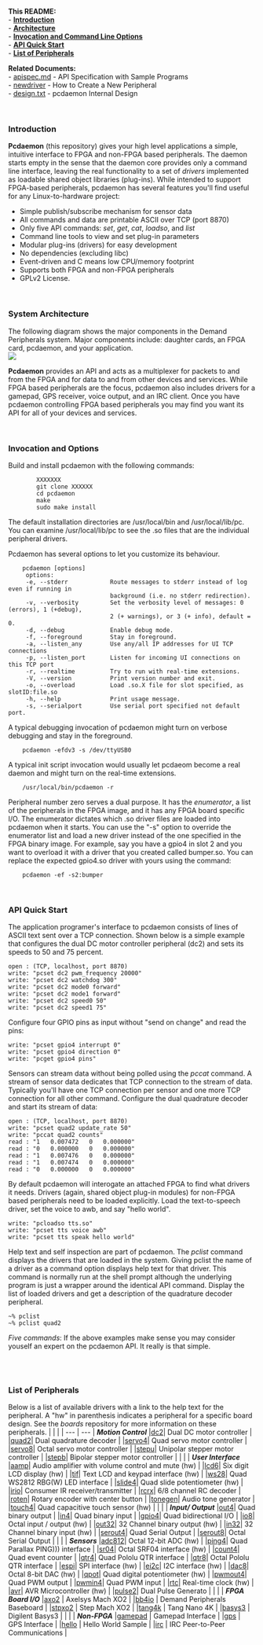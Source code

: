 **This README:**<br>
    - [**Introduction**](#intro)<br>
    - [**Architecture**](#arch)<br>
    - [**Invocation and Command Line Options**](#pcdaemon)<br>
    - [**API Quick Start**](#api)<br>
    - [**List of Peripherals**](#peri)<br>

**Related Documents:**<br>
    - [apispec.md](blob/main/Docs/apispec.md)  - API Specification with Sample Programs <br> 
    - [newdriver](../pccore/README.md#drv)  - How to Create a New Peripheral <br> 
    - [design.txt](blob/main/Docs/design.txt)  - pcdaemon Internal Design  <br> 

<br>

<span id="intro"></span>
### Introduction
**Pcdaemon** (this repository) gives your high level applications a
simple, intuitive interface to FPGA and non-FPGA based peripherals.
The daemon starts empty in the sense that the daemon core
provides only a command line interface, leaving the real
functionality to a set of *drivers* implemented as
loadable shared object libraries (plug-ins).  While intended
to support FPGA-based peripherals, pcdaemon has several features
you'll find useful for any Linux-to-hardware project:
  - Simple publish/subscribe mechanism for sensor data
  - All commands and data are printable ASCII over TCP (port 8870)
  - Only five API commands: *set*, *get*, *cat*, *loadso*, and *list*
  - Command line tools to view and set plug-in parameters
  - Modular plug-ins (drivers) for easy development
  - No dependencies (excluding libc)
  - Event-driven and C means low CPU/memory footprint
  - Supports both FPGA and non-FPGA peripherals
  - GPLv2 License.
<br>

<span id="arch"></span>
### System Architecture
The following diagram shows the major components in the Demand
Peripherals system. Major components include: daughter cards,
an FPGA card, pcdaemon, and your application. <br>
<img src='https://demandperipherals.com/images/arch_v2.svg'/>

**Pcdaemon** provides an API and acts as a
multiplexer for packets to and from the FPGA and for data to
and from other devices and services.  While FPGA based peripherals
are the focus, pcdaemon also includes drivers for a gamepad,
GPS receiver, voice output, and an IRC client.  Once you have
pcdaemon controlling FPGA based peripherals you may find you want
its API for all of your devices and services.

<br>

<span id="pcdaemon"></span>
### Invocation and Options
Build and install pcdaemon with the following commands:
``` 
        XXXXXXX
        git clone XXXXXX
        cd pcdaemon
        make
        sudo make install
```

The default installation directories are /usr/local/bin and
/usr/local/lib/pc. You can examine /usr/local/lib/pc to see the .so
files that are the individual peripheral drivers.

Pcdaemon has several options to let you customize its behaviour.
```
    pcdaemon [options] 
     options:
     -e, --stderr            Route messages to stderr instead of log even if running in
                             background (i.e. no stderr redirection).
     -v, --verbosity         Set the verbosity level of messages: 0 (errors), 1 (+debug),
                             2 (+ warnings), or 3 (+ info), default = 0.
     -d, --debug             Enable debug mode.
     -f, --foreground        Stay in foreground.
     -a, --listen_any        Use any/all IP addresses for UI TCP connections
     -p, --listen_port       Listen for incoming UI connections on this TCP port
     -r, --realtime          Try to run with real-time extensions.
     -V, --version           Print version number and exit.
     -o, --overload          Load .so.X file for slot specified, as slotID:file.so
     -h, --help              Print usage message.
     -s, --serialport        Use serial port specified not default port.
```

A typical debugging invocation of pcdaemon might turn on verbose debugging
and stay in the foreground.
``` 
    pcdaemon -efdv3 -s /dev/ttyUSB0
```

A typical init script invocation would usually let pcdaeom become
a real daemon and might turn on the real-time extensions.
``` 
    /usr/local/bin/pcdaemon -r
```

Peripheral number zero serves a dual purpose.  It has the *enumerator*,
a list of the peripherals in the FPGA image, and it has any FPGA board
specific I/O. The enumerator dictates which .so driver files are loaded
into pcdaemon when it starts. You can use the "-s" option to override
the enumerator list and load a new driver instead of the one specified
in the FPGA binary image.  For example, say you have a gpio4 in slot 2
and you want to overload it with a driver that you created called
bumper.so. You can replace the expected gpio4.so driver with yours using
the command:
``` 
    pcdaemon -ef -s2:bumper
```

<br>

<span id="api"></span>
### API Quick Start
The application programer's interface to pcdaemon consists of lines
of ASCII text sent over a TCP connection.  Shown below is a simple
example that configures the dual DC motor controller peripheral (dc2)
and sets its speeds to 50 and 75 percent.

    open : (TCP, localhost, port 8870)
    write: "pcset dc2 pwm_frequency 20000"
    write: "pcset dc2 watchdog 300"
    write: "pcset dc2 mode0 forward"
    write: "pcset dc2 mode1 forward"
    write: "pcset dc2 speed0 50"
    write: "pcset dc2 speed1 75"

Configure four GPIO pins as input without "send on change" and read
the pins:

    write: "pcset gpio4 interrupt 0"
    write: "pcset gpio4 direction 0"
    write: "pcget gpio4 pins"

Sensors can stream data without being polled using the *pccat*
command.  A stream of sensor data dedicates that TCP connection to
the stream of data.  Typically you'll have one TCP connection per
sensor and one more TCP connection for all other command.  Configure
the dual quadrature decoder and start its stream of data:

    open : (TCP, localhost, port 8870)
    write: "pcset quad2 update_rate 50"
    write: "pccat quad2 counts"
    read : "1   0.007472   0   0.000000"
    read : "0   0.000000   0   0.000000"
    read : "1   0.007476   0   0.000000"
    read : "1   0.007474   0   0.000000"
    read : "0   0.000000   0   0.000000"

By default pcdaemon will interogate an attached FPGA to find what 
drivers it needs.  Drivers (again, shared object plug-in modules)
for non-FPGA based peripherals need to be loaded explicitly.  Load
the text-to-speech driver, set the voice to awb, and say "hello
world".

    write: "pcloadso tts.so"
    write: "pcset tts voice awb"
    write: "pcset tts speak hello world"

Help text and self inspection are part of pcdaemon.  The *pclist*
command displays the drivers that are loaded in the system.  Giving
pclist the name of a driver as a command option displays help text
for that driver.  This command is normally run at the shell prompt
although the underlying program is just a wrapper around the identical
API command.  Display the list of loaded drivers and get a description
of the quadrature decoder peripheral.

    ~% pclist
    ~% pclist quad2

*Five commands*: If the above examples make sense you may consider
youself an expert on the pcdaemon API.  It really is that simple.

<br>
<br>

<span id="peri"></span>
###   List of Peripherals
Below is a list of available drivers with a link to the help text
for the peripheral.  A "hw" in parenthesis indicates a peripheral
for a specific board design.  See the *boards* repository for more
information on these peripherals.
|     |     |
| --- | --- |
***Motion Control***
|[dc2](fpga-drivers/dc2/readme.txt)| Dual DC motor controller |
|[quad2](fpga-drivers/quad2/readme.txt)| Dual quadrature decoder |
|[servo4](fpga-drivers/servo4/readme.txt)| Quad servo motor controller |
|[servo8](fpga-drivers/servo8/readme.txt)| Octal servo motor controller |
|[stepu](fpga-drivers/stepu/readme.txt)| Unipolar stepper motor controller |
|[stepb](fpga-drivers/stepb/readme.txt)| Bipolar stepper motor controller |
| | |
***User Interface***
|[aamp](fpga-drivers/aamp/readme.txt)| Audio amplifier with volume control and mute (hw) |
|[lcd6](fpga-drivers/lcd6/readme.txt)| Six digit LCD display (hw) |
|[tif](fpga-drivers/tif/readme.txt)| Text LCD and keypad interface (hw) |
|[ws28](fpga-drivers/ws28/readme.txt)| Quad WS2812 RBG(W) LED interface |
|[slide4](fpga-drivers/slide4/readme.txt)| Quad slide potentiometer (hw) |
|[irio](fpga-drivers/irio/readme.txt)| Consumer IR receiver/transmitter |
|[rcrx](fpga-drivers/rcrx/readme.txt)| 6/8 channel RC decoder |
|[roten](fpga-drivers/roten/readme.txt)| Rotary encoder with center button |
|[tonegen](fpga-drivers/tonegen/readme.txt)| Audio tone generator |
|[touch4](fpga-drivers/touch4/readme.txt)| Quad capacitive touch sensor (hw) |
| | |
***Input/ Output***
|[out4](fpga-drivers/out4/readme.txt)| Quad binary output |
|[in4](fpga-drivers/in4/readme.txt)| Quad binary input |
|[gpio4](fpga-drivers/gpio4/readme.txt)| Quad bidirectional I/O |
|[io8](fpga-drivers/io8/readme.txt)| Octal input / output (hw) |
|[out32](fpga-drivers/out32/readme.txt)| 32 Channel binary output (hw) |
|[in32](fpga-drivers/in32/readme.txt)| 32 Channel binary input (hw) |
|[serout4](fpga-drivers/serout4/readme.txt)| Quad Serial Output |
|[serout8](fpga-drivers/serout8/readme.txt)| Octal Serial Output |
| | |
***Sensors***
|[adc812](fpga-drivers/adc812/readme.txt)| Octal 12-bit ADC (hw) |
|[ping4](fpga-drivers/ping4/readme.txt)| Quad Parallax PING))) interface |
|[sr04](fpga-drivers/sr04/readme.txt)| Octal SRF04 interface (hw) |
|[count4](fpga-drivers/count4/readme.txt)| Quad event counter |
|[qtr4](fpga-drivers/qtr4/readme.txt)| Quad Pololu QTR interface |
|[qtr8](fpga-drivers/qtr8/readme.txt)| Octal Pololu QTR interface |
|[espi](fpga-drivers/espi/readme.txt)| SPI interface (hw) |
|[ei2c](fpga-drivers/ei2c/readme.txt)| I2C interface (hw) |
|[dac8](fpga-drivers/dac8/readme.txt)| Octal 8-bit DAC (hw) |
|[qpot](fpga-drivers/qpot/readme.txt)| Quad digital potentiometer (hw) |
|[pwmout4](fpga-drivers/pwmout4/readme.txt)| Quad PWM output |
|[pwmin4](fpga-drivers/pwmin4/readme.txt)| Quad PWM input |
|[rtc](fpga-drivers/rtc/readme.txt)| Real-time clock (hw) |
|[avr](fpga-drivers/avr/readme.txt)| AVR Microcontroller (hw) |
|[pulse2](fpga-drivers/pulse2/readme.txt)| Dual Pulse Generato |
| | |
***FPGA Board I/O***
|[axo2](fpga-drivers/axo2/readme.txt) | Axelsys Mach XO2 |
|[bb4io](fpga-drivers/bb4io/readme.txt) | Demand Peripherals Baseboard |
|[stpxo2](fpga-drivers/stpxo2/readme.txt) | Step Mach XO2 |
|[tang4k](fpga-drivers/tang4k/readme.txt) | Tang Nano 4K |
|[basys3](fpga-drivers/basys3/readme.txt) | Digilent Basys3 |
| | |
***Non-FPGA***
|[gamepad](drivers/gamepad/readme.txt) | Gamepad Interface |
|[gps](drivers/gps/readme.txt) | GPS Interface |
|[hello](drivers/hellodemo/readme.txt) | Hello World Sample |
|[irc](drivers/irccom/readme.txt) | IRC Peer-to-Peer Communications |

